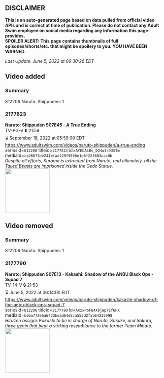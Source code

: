 ## DISCLAIMER
**This is an auto-generated page based on data pulled from official video APIs and is correct at time of publication. Please do not contact any Adult Swim employee on social media regarding any information this page provides.**  
**SPOILER ALERT: This page contains thumbnails of full episodes/shorts/etc. that might be spoilery to you. YOU HAVE BEEN WARNED.**  

_Last Update: June 5, 2022 at 06:30:26 EDT_
## Video added
### Summary
812206 Naruto: Shippuden: 1  
### 2177823
**Naruto: Shippuden S07E45 - A True Ending**  
TV-PG-V 🔒 21:56  
⌛ September 18, 2022 at 05:59:00 EDT  
https://www.adultswim.com/videos/naruto-shippuden/a-true-ending  
seriesid=`812206` titleid=`2177823` id=`AYEbAsBs_0O4w1rD3STm` mediaid=`ca26673de241efad429f9506e1e6f28f603cac0b`  
_Despite all efforts, Kurama is extracted from Naruto, and ultimately, all the Tailed Beasts are imprisoned inside the Gedo Statue._  
<a href="https://media.cdn.adultswim.com/uploads/20220531/thumbnails/2_22531124634-NarutoShippuden_393_ATrueEnding.png"><img src="https://media.cdn.adultswim.com/uploads/20220531/thumbnails/2_22531124634-NarutoShippuden_393_ATrueEnding.png" height="144px" /></a>
## Video removed
### Summary
812206 Naruto: Shippuden: 1  
### 2177790
**Naruto: Shippuden S07E13 - Kakashi: Shadow of the ANBU Black Ops - Squad 7**  
TV-14-V 🔒 21:53  
⌛ June 5, 2022 at 06:14:00 EDT  
https://www.adultswim.com/videos/naruto-shippuden/kakashi-shadow-of-the-anbu-black-ops-squad-7  
seriesid=`812206` titleid=`2177790` id=`AXzxPoFQ4Xbjep71f6HX` mediaid=`beba772e6a6472bead64e5ca553d2f5b64235998`  
_Hiruzen assigns Kakashi to be in charge of Naruto, Sasuke, and Sakura, three genin that bear a striking resemblance to the former Team Minato._  
<a href="https://media.cdn.adultswim.com/uploads/20211108/thumbnails/2_211181525178-NarutoShippuden_361_KakashiShadowOfTheANBUBlackOpsSquad7.png"><img src="https://media.cdn.adultswim.com/uploads/20211108/thumbnails/2_211181525178-NarutoShippuden_361_KakashiShadowOfTheANBUBlackOpsSquad7.png" height="144px" /></a>
